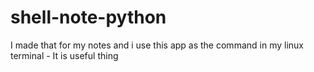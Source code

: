 # shell-note-python
I made that for my notes and i use this app as the command in my linux terminal - It is useful thing 
